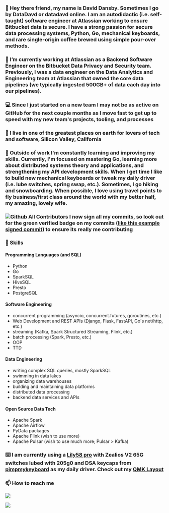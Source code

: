 ### 👋 Hey there friend, my name is **David Dansby**. Sometimes I go by DataDavd or datadavd online. I am an autodidactic (i.e. self-taught) software engineer at Atlassian working to ensure Bitbucket data is secure. I have a strong passion for secure data processing systems, Python, Go, mechanical keyboards, and rare single-origin coffee brewed using simple pour-over methods.

### 💪 I’m currently working at Atlassian as a Backend Software Engineer on the Bitbucket Data Privacy and Security team. Previously, I was a data engineer on the Data Analytics and Engineering team at Atlassian that owned the core data pipelines (we typically ingested 500GB+ of data each day into our pipelines). 

### :computer: Since I just started on a new team I may not be as active on GitHub for the next couple months as I move fast to get up to speed with my new team's projects, tooling, and processes

### 🌉 I live in one of the greatest places on earth for lovers of tech and software, Silicon Valley, California

### 🌱 Outside of work I'm constantly learning and improving my skills. Currently, I'm focused on mastering Go, learning more about distributed systems theory and applications, and strengthening my API development skills. When I get time I like to build new mechanical keyboards or tweak my daily driver (i.e. lube switches, spring swap, etc.). Sometimes, I go hiking and snowboarding. When possible, I love using travel points to fly business/first class around the world with my better half, my amazing, lovely wife.

### ![Github All Contributors](https://img.shields.io/badge/DataDavD-Verified-brightgreen) I now sign all my commits, so look out for the green verified badge on my commits ([like this example signed commit](https://github.com/DataDavD/ds_interview_python/commit/8ca376532ef871323cfa1dfd9c1d5182efbdcade)) to ensure its really me contributing

### 🚀 Skills
#### Programming Languages (and SQL)
- Python
- Go
- SparkSQL
- HiveSQL
- Presto
- PostgreSQL
#### Software Engineering
- concurrent programming (asyncio, concurrent.futures, goroutines, etc.)
- Web Development and REST APIs (Django, Flask, FastAPI, Go's net/http, etc.)
- streaming (Kafka, Spark Structured Streaming, Flink, etc.)
- batch processing (Spark, Presto, etc.)
- OOP
- TTD
#### Data Engineering
- writing complex SQL queries, mostly SparkSQL
- swimming in data lakes
- organizing data warehouses
- building and maintaining data platforms
- distributed data processing
- backend data services and APIs
#### Open Source Data Tech
- Apache Spark
- Apache Airflow
- PyData packages
- Apache Flink (wish to use more)
- Apache Pulsar (wish to use much more; Pulsar > Kafka)

### ⌨️ I am currently using a [Lily58 pro](https://github.com/DataDavD/qmk_firmware/tree/master/keyboards/lily58) with Zealios V2 65G switches lubed with 205g0 and DSA keycaps from [pimpmykeyboard](https://pimpmykeyboard.com) as my daily driver. Check out my [QMK Layout](https://github.com/DataDavD/qmk_firmware/blob/master/keyboards/lily58/keymaps/datadavd_lily58pro/keymap.c)

### 📫 How to reach me
<a href="https://www.linkedin.com/in/davidldansby/"><img src="https://img.shields.io/badge/LinkedIn-0077B5?style=for-the-badge&logo=linkedin&logoColor=white"></a>

![](https://github-readme-stats.vercel.app/api?username=DataDavD&show_icons=true&theme=radical)

<!--
**DataDavD/DataDavD** is a ✨ _special_ ✨ repository because its `README.md` (this file) appears on your GitHub profile.

Here are some ideas to get you started:

- 🔭 I’m currently working on ...
- 🌱 I’m currently learning ...
- 👯 I’m looking to collaborate on ...
- 🤔 I’m looking for help with ...
- 💬 Ask me about ...
- 📫 How to reach me: ...
- 😄 Pronouns: ...
- ⚡ Fun fact: ...
-->
